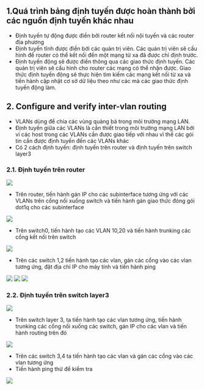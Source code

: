 ## 1.Quá trình bảng định tuyến được hoàn thành bởi các nguồn định tuyến khác nhau
- Định tuyến tự động được điền bởi router kết nối nội tuyến và các router địa phương
- Định tuyến tĩnh được điền bởi các quản trị viên. Các quản trị viên sẽ cấu hình để router có thể kết nối đến một mạng từ xa đã được chỉ định trước.
- Định tuyến động sẽ được điền thông qua các giao thức định tuyến. Các quản trị viên sẽ cấu hình cho router các mạng có thể nhận được. Giao thức định tuyến động sẽ thực hiện tìm kiếm các mạng kết nối từ xa và tiến hành cập nhật cơ sở dữ liệu theo như các mà các giao thức định tuyến động làm.

## 2. Configure and verify inter-vlan routing
- VLANs dùng để chia các vùng quảng bá trong môi trường mạng LAN.
- Định tuyến giữa các VLANs là cần thiết trong môi trường mạng LAN bởi vì các host trong các VLANs cần được giao tiếp với nhau vì thế các gói tin cần được định tuyến đến các VLANs khác
- Có 2 cách định tuyến: định tuyến trên router và định tuyến trên switch layer3

### 2.1. Định tuyến trên router
<img src='https://i.imgur.com/btPxzMs.png'>

- Trên router, tiến hành gán IP cho các subinterface tương ứng với các VLANs trên cổng nối xuống switch và tiến hành gán giao thức đóng gói dot1q cho các subinterface
<img src='https://i.imgur.com/vyWsyBj.png'>

- Trên switch0, tiến hành tạo các VLAN 10,20 và tiến hành trunking các cổng kết nối trên switch
<img src='https://i.imgur.com/GwVaQb0.png'>

- Trên các switch 1,2 tiến hành tạo các vlan, gán các cổng vào các vlan tương ứng, đặt địa chỉ IP cho máy tính và tiến hành ping
<img src='https://i.imgur.com/Y9qqaaG.png'>
<img src='https://i.imgur.com/UtdsqM5.png'>
<img src='https://i.imgur.com/lgdPF8o.png'>

### 2.2. Định tuyến trên switch layer3
<img src='https://i.imgur.com/qvv2snb.png'>

- Trên switch layer 3, ta tiến hành tạo các vlan tương ứng, tiến hành trunking các cổng nối xuống các switch, gán IP cho các vlan và tiến hành routing trên đó
<img src='https://i.imgur.com/rA8hpRR.png'>

- Trên các switch 3,4 ta tiến hành tạo các vlan và gán các cổng vào các vlan tương ứng
- Tiến hành ping thử để kiểm tra
<img src='https://i.imgur.com/bYvOB9E.png'>
